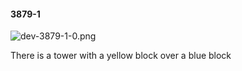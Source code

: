 #### 3879-1
![dev-3879-1-0.png](https://github.com/lil-lab/nlvr/raw/master/nlvr/dev/images/1/dev-3879-1-0.png "dev-3879-1-0.png")

There is a tower with a yellow block over a blue block